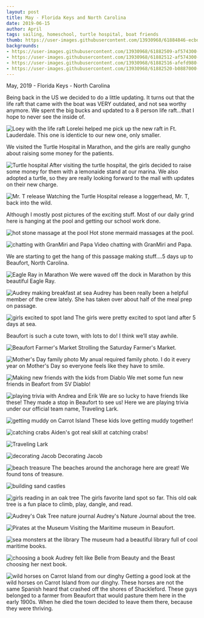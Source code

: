 ```yaml
---
layout: post
title: May - Florida Keys and North Carolina
date: 2019-06-15
author: April
tags: sailing, homeschool, turtle hospital, boat friends
thumb: https://user-images.githubusercontent.com/13930968/61884846-ecbdcf80-aeca-11e9-846c-9d67860820fa.jpeg
backgrounds:
- https://user-images.githubusercontent.com/13930968/61882509-af574300-aec6-11e9-822d-24a16bac27e3.jpeg
- https://user-images.githubusercontent.com/13930968/61882512-af574300-aec6-11e9-982c-3163ebebfa57.jpeg
- https://user-images.githubusercontent.com/13930968/61882516-afefd980-aec6-11e9-8247-b354a265b797.jpeg
- https://user-images.githubusercontent.com/13930968/61882520-b0887000-aec6-11e9-8204-2f3e6458587e.jpeg
---
```


May, 2019 - Florida Keys - North Carolina

Being back in the US we decided to do a little updating. It turns out that the life raft that came with the boat was VERY outdated, and not sea worthy anymore. We spent the big bucks and updated to a 8 person life raft…that I hope to never see the inside of. 

![Loey with the life raft](https://user-images.githubusercontent.com/13930968/61883556-ac5d5200-aec8-11e9-9fc1-b0df6981e72c.jpeg)
Lorelei helped me pick up the new raft in Ft. Lauderdale. This one is identicle to our new one, only smaller. 

We visited the Turtle Hospital in Marathon, and the girls are really gungho about raising some money for the patients. 

![Turtle hospital](https://user-images.githubusercontent.com/13930968/61882507-aebeac80-aec6-11e9-92e7-0c949c7b9401.jpeg)
After visiting the turtle hospital, the girls decided to raise some money for them with a lemonaide stand at our marina. We also adopted a turtle, so they are really looking forward to the mail with updates on their new charge. 

![Mr. T release](https://user-images.githubusercontent.com/13930968/61883565-ae271580-aec8-11e9-98ee-b554f6f187b9.jpeg)
Watching the Turtle Hospital release a loggerhead, Mr. T,  back into the wild. 

Although I mostly post pictures of the exciting stuff. Most of our daily grind here is hanging at the pool and getting our school work done. 

![hot stone massage at the pool](https://user-images.githubusercontent.com/13930968/61883558-acf5e880-aec8-11e9-8ed5-7db29f5918b9.jpeg)
Hot stone mermaid massages at the pool. 

![chatting with GranMiri and Papa](https://user-images.githubusercontent.com/13930968/61883561-ad8e7f00-aec8-11e9-8e49-31e0b224c60d.jpeg)
Video chatting with GranMiri and Papa. 

We are starting to get the hang of this passage making stuff….5 days up to Beaufort, North Carolina. 

![Eagle Ray in Marathon](https://user-images.githubusercontent.com/13930968/61882509-af574300-aec6-11e9-822d-24a16bac27e3.jpeg)
We were waved off the dock in Marathon by this beautiful Eagle Ray. 

![Audrey making breakfast at sea](https://user-images.githubusercontent.com/13930968/61882511-af574300-aec6-11e9-8218-0d69af26d393.jpeg)
Audrey has been really been a helpful member of the crew lately. She has taken over about half of the meal prep on passage. 

![girls excited to spot land](https://user-images.githubusercontent.com/13930968/61882512-af574300-aec6-11e9-982c-3163ebebfa57.jpeg)
The girls were pretty excited to spot land after 5 days at sea. 

Beaufort is such a cute town, with lots to do! I think we’ll stay awhile. 

![Beaufort Farmer's Market](https://user-images.githubusercontent.com/13930968/61882514-afefd980-aec6-11e9-87f3-5e8d3dea5bf8.jpeg)
Strolling the Saturday Farmer's Market. 

![Mother's Day family photo](https://user-images.githubusercontent.com/13930968/61882516-afefd980-aec6-11e9-8247-b354a265b797.jpeg)
My anual required family photo. I do it every year on Mother's Day so everyone feels like they have to smile. 

![Making new friends with the kids from Diablo](https://user-images.githubusercontent.com/13930968/61882517-afefd980-aec6-11e9-8699-5a367bd649e2.jpeg)
We met some fun new friends in Beafort from SV Diablo! 

![playing trivia with Andrea and Erik](https://user-images.githubusercontent.com/13930968/61882518-b0887000-aec6-11e9-8a1f-07c7982e52b8.jpeg)
We are so lucky to have friends like these! They made a stop in Beaufort to see us! Here we are playing trivia under our official team name, Traveling Lark. 

![getting muddy on Carrot Island](https://user-images.githubusercontent.com/13930968/61882520-b0887000-aec6-11e9-8204-2f3e6458587e.jpeg)
These kids love getting muddy together! 

![catching crabs](https://user-images.githubusercontent.com/13930968/61882521-b0887000-aec6-11e9-9b82-9488f5681b47.jpeg)
Aiden's got real skill at catching crabs! 

![Traveling Lark](https://user-images.githubusercontent.com/13930968/61882524-b1210680-aec6-11e9-9b64-ab4a536fee5b.jpeg)

![decorating Jacob](https://user-images.githubusercontent.com/13930968/61882522-b0887000-aec6-11e9-84f3-46753a5d1383.jpeg)
Decorating Jacob

![beach treasure](https://user-images.githubusercontent.com/13930968/61882527-b1210680-aec6-11e9-90bb-4accd7c82ddf.jpeg)
The beaches around the anchorage here are great! We found tons of treasure. 

![building sand castles](https://user-images.githubusercontent.com/13930968/61882528-b1210680-aec6-11e9-8f4f-c544cca9ab1c.jpeg)

![girls reading in an oak tree](https://user-images.githubusercontent.com/13930968/61884846-ecbdcf80-aeca-11e9-846c-9d67860820fa.jpeg)
The girls favorite land spot so far. This old oak tree is a fun place to climb, play, dangle, and read. 

![Audrey's Oak Tree nature journal](https://user-images.githubusercontent.com/13930968/61882529-b1b99d00-aec6-11e9-97b3-1d2e306f9418.jpeg)
Audrey's Nature Journal about the tree. 

![Pirates at the Museum](https://user-images.githubusercontent.com/13930968/61882530-b1b99d00-aec6-11e9-9824-fd3e22d15c6f.jpeg)
Visiting the Maritime museum in Beaufort.

![sea monsters at the library](https://user-images.githubusercontent.com/13930968/61882531-b1b99d00-aec6-11e9-8f7e-028d493d420b.jpeg)
The museum had a beautiful library full of cool maritime books.

![choosing a book](https://user-images.githubusercontent.com/13930968/61882533-b2523380-aec6-11e9-8e70-0efbcf40e7c4.jpeg)
Audrey felt like Belle from Beauty and the Beast choosing her next book. 

![wild horses on Carrot Island from our dinghy](https://user-images.githubusercontent.com/13930968/61882535-b2523380-aec6-11e9-83ab-1b7bd35e9b85.jpeg)
Getting a good look at the wild horses on Carrot Island from our dinghy. These horses are not the same Spanish heard that crashed off the shores of Shackleford. These guys belonged to a farmer from Beaufort that would pasture them here in the early 1900s. When he died the town decided to leave them there, because they were thriving. 

